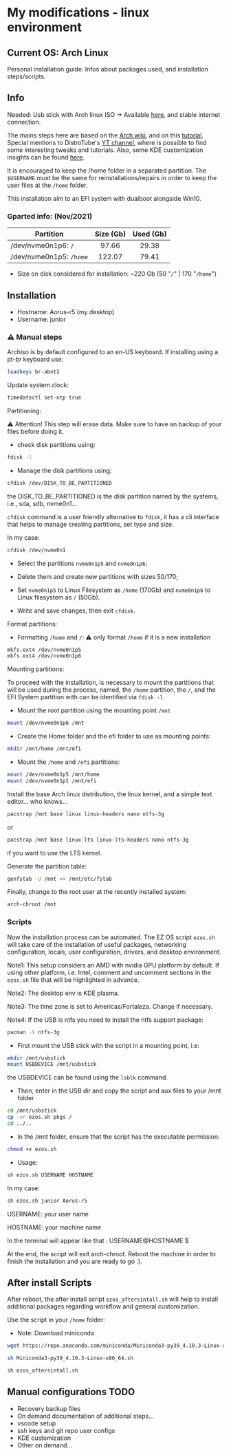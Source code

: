 # My modifications - linux environment

## Current OS: Arch Linux 

Personal installation guide. Infos about packages used, and installation
steps/scripts.

## Info

Needed:
Usb stick with Arch linux ISO -> Available
[here](https://archlinux.org/download/), and stable internet connection.

The mains steps here are based on the
[Arch wiki](https://wiki.archlinux.org/title/installation_guide), and on this
[tutorial](https://www.youtube.com/watch?v=DPLnBPM4DhI). Special mentions to
DistroTube's
[YT channel](https://www.youtube.com/c/DistroTube), where
is possible to find some interesting tweaks and tutorials. Also, some KDE
customization insights can be found
[here](https://www.youtube.com/c/LinuxScoop/).

It is encouraged to keep the /home folder in a separated partition. The
```$USERNAME``` must be the same for reinstallations/repairs in order to keep the
user files at the ```/home``` folder.

This installation aim to an EFI system with dualboot alongside Win10.

### Gparted info: (Nov/2021)

| Partition   |      Size (Gb)  |  Used (Gb) |
|----------|:-------------:|:------:|
| /dev/nvme0n1p6: ```/```  | 97.66 | 29.38 |
| /dev/nvme0n1p5: ```/home``` |  122.07  | 79.41 |

- Size on disk considered for installation: ~220 Gb
(50 "```/```" | 170 "```/home```")

## Installation

- Hostname: Aorus-r5 (my desktop)
- Username: junior

### ⚠️ Manual steps

Archiso is by default configured to an en-US keyboard.
If installing using a pt-br keyboard use:

```sh
loadkeys br-abnt2
```

Update system clock:

```bash
timedatectl set-ntp true
```

Partitioning:

⚠️  Attention! This step will erase data. Make sure to have an backup of your files before doing it.

- check disk partitions using:

```bash
fdisk -l
```

- Manage the disk partitions using:

```bash
cfdisk /dev/DISK_TO_BE_PARTITIONED
```

the DISK_TO_BE_PARTITIONED is the disk partition named by the systems, i.e.,
sda, sdb, nvme0n1...

```cfdisk``` command is a user friendly alternative to ```fdisk```,
it has a cli interface that helps to manage creating partitions,
set type and size.

In my case:

```bash
cfdisk /dev/nvme0n1
```

- Select the partitions ```nvme0n1p5``` and ```nvme0n1p6```;

- Delete them and create new partitions with sizes 50/170;

- Set ```nvme0n1p5``` to Linux Filesystem as ```/home``` (170Gb) and
```nvme0n1p6``` to Linux filesystem as ```/``` (50Gb).

- Write and save changes, then exit ```cfdisk```.

Format partitions:

- Formatting ```/home``` and ```/```: ⚠️ only format ```/home``` if it is a new installation

```bash
mkfs.ext4 /dev/nvme0n1p5
mkfs.ext4 /dev/nvme0n1p6
```

Mounting partitions:

To proceed with the installation, is necessary to mount the partitions that
will be used during the process, named, the ```/home``` partition, the
```/```, and the EFI System partition with can be identified via
```fdisk -l```.

- Mount the root partition using the mounting point ```/mnt```

```bash
mount /dev/nvme0n1p6 /mnt
```

- Create the Home folder and the efi folder to use as mounting points:

```bash
mkdir /mnt/home /mnt/efi
```

- Mount the ```/home``` and ```/efi``` partitions:

```bash
mount /dev/nvme0n1p5 /mnt/home
mount /dev/nvme0n1p1 /mnt/efi
```

Install the base Arch linux distribution, the linux kernel, and a simple text
editor... who knows...

```bash
pacstrap /mnt base linux linux-headers nano ntfs-3g
```

or

```bash
pacstrap /mnt base linux-lts linux-lts-headers nano ntfs-3g
```

if you want to use the LTS kernel.

Generate the partition table:

```bash
genfstab -U /mnt >> /mnt/etc/fstab
```

Finally, change to the root user at the recently installed system:

```bash
arch-chroot /mnt
```

### Scripts

Now the installation process can be automated. The EZ OS script
```ezos.sh``` will take care of the installation of useful packages, networking
configuration, locals, user configuration, drivers, and desktop environment.

Note1: This setup considers an AMD with nvidia GPU platform by default.
If using other platform, i.e. Intel, comment and uncomment sections in
the ```ezos.sh``` file that will be highlighted in advance.

Note2: The desktop env is KDE plasma.

Note3: The time zone is set to Americas/Fortaleza. Change if necessary.

Note4: If the USB is ntfs you need to install the ntfs support package:

```bash
pacman -S ntfs-3g
```

- First mount the USB stick with the script in a mounting point, i.e:

```bash
mkdir /mnt/usbstick
mount USBDEVICE /mnt/usbstick
```

the USBDEVICE can be found using the ```lsblk``` command.

- Then, enter in the USB dir and copy the script and aux files to your /mnt folder

```bash
cd /mnt/usbstick
cp -vr ezos.sh pkgs /
cd ../..
```

- In the /mnt folder, ensure that the script has the executable permission:

```bash
chmod +x ezos.sh
```

- Usage:

```bash
sh ezos.sh USERNAME HOSTNAME
```

In my case:

```bash
sh ezos.sh junior Aorus-r5
```

USERNAME: your user name

HOSTNAME: your machine name

In the terminal will appear like that : USERNAME@HOSTNAME $

At the end, the script will exit arch-chroot. Reboot the machine in order to
finish the installation and you are ready to go :).

## After install Scripts

After reboot, the after install script ```ezos_aftersintall.sh``` will help
to install additional packages regarding workflow and general customization.

Use the script in your ```/home``` folder:

- Note: Download miniconda

```bash
wget https://repo.anaconda.com/miniconda/Miniconda3-py39_4.10.3-Linux-x86_64.sh

sh Miniconda3-py39_4.10.3-Linux-x86_64.sh
```

```bash
sh ezos_aftersintall.sh
```

## Manual configurations TODO

- Recovery backup files
- On demand documentation of additional steps...
- vscode setup
- ssh keys and git repo user configs
- KDE customization
- Other on demand...
